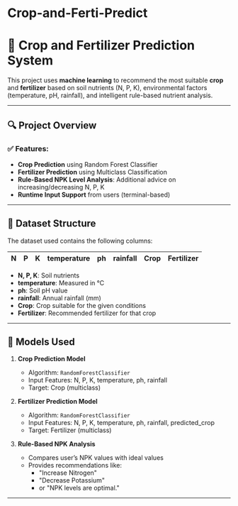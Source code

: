 # Crop-and-Ferti-Predict
# 🌾 Crop and Fertilizer Prediction System

This project uses **machine learning** to recommend the most suitable **crop** and **fertilizer** based on soil nutrients (N, P, K), environmental factors (temperature, pH, rainfall), and intelligent rule-based nutrient analysis.

---

## 🔍 Project Overview

### ✅ Features:
- **Crop Prediction** using Random Forest Classifier
- **Fertilizer Prediction** using Multiclass Classification
- **Rule-Based NPK Level Analysis**: Additional advice on increasing/decreasing N, P, K
- **Runtime Input Support** from users (terminal-based)

---

## 📂 Dataset Structure

The dataset used contains the following columns:

| N | P | K | temperature | ph | rainfall | Crop | Fertilizer |
|---|---|---|-------------|----|----------|------|------------|

- **N, P, K**: Soil nutrients
- **temperature**: Measured in °C
- **ph**: Soil pH value
- **rainfall**: Annual rainfall (mm)
- **Crop**: Crop suitable for the given conditions
- **Fertilizer**: Recommended fertilizer for that crop


---

## 🧠 Models Used

1. **Crop Prediction Model**
   - Algorithm: `RandomForestClassifier`
   - Input Features: N, P, K, temperature, ph, rainfall
   - Target: Crop (multiclass)

2. **Fertilizer Prediction Model**
   - Algorithm: `RandomForestClassifier`
   - Input Features: N, P, K, temperature, ph, rainfall, predicted_crop
   - Target: Fertilizer (multiclass)

3. **Rule-Based NPK Analysis**
   - Compares user’s NPK values with ideal values
   - Provides recommendations like:
     - "Increase Nitrogen"
     - "Decrease Potassium"
     - or "NPK levels are optimal."

---

